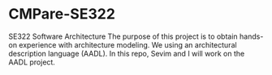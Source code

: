 # CMPare-SE322
SE322 Software Architecture 
The purpose of this project is to obtain hands-on experience with architecture modeling. 
We using an architectural description language (AADL). 
In this repo, Sevim and I will work on the AADL project.  
